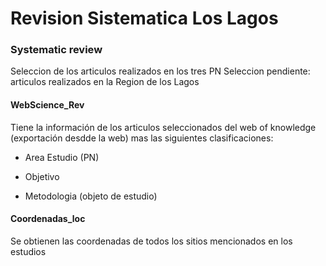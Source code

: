 Revision Sistematica Los Lagos
================

### Systematic review

Seleccion de los articulos realizados en los tres PN Seleccion
pendiente: articulos realizados en la Region de los Lagos

#### WebScience\_Rev

Tiene la información de los articulos seleccionados del web of knowledge
(exportación desdde la web) mas las siguientes clasificaciones:

  - Area Estudio (PN)

  - Objetivo

  - Metodologia (objeto de estudio)

#### Coordenadas\_loc

Se obtienen las coordenadas de todos los sitios mencionados en los
estudios
